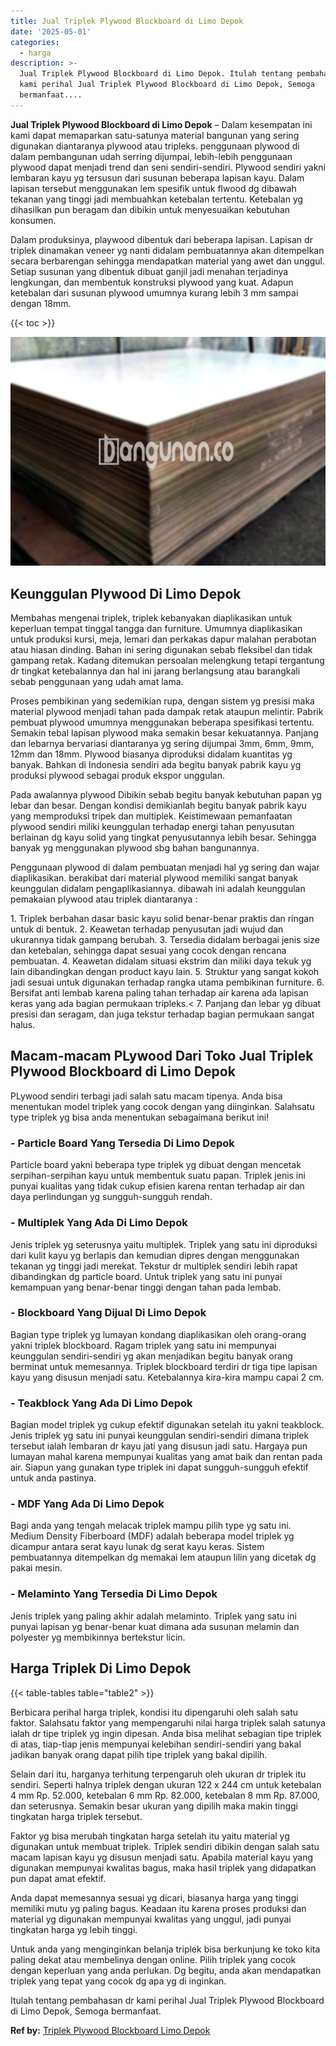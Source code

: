 ```yaml
---
title: Jual Triplek Plywood Blockboard di Limo Depok
date: '2025-05-01'
categories:
  - harga
description: >-
  Jual Triplek Plywood Blockboard di Limo Depok. Itulah tentang pembahasan dr
  kami perihal Jual Triplek Plywood Blockboard di Limo Depok, Semoga
  bermanfaat....
---
```


**Jual Triplek Plywood Blockboard di Limo Depok** – Dalam kesempatan ini kami dapat memaparkan satu-satunya material bangunan yang sering digunakan diantaranya plywood atau tripleks. penggunaan plywood di dalam pembangunan udah serring dijumpai, lebih-lebih penggunaan plywood dapat menjadi trend dan seni sendiri-sendiri. Plywood sendiri yakni lembaran kayu yg tersusun dari susunan beberapa lapisan kayu. Dalam lapisan tersebut menggunakan lem spesifik untuk flwood dg dibawah tekanan yang tinggi jadi membuahkan ketebalan tertentu. Ketebalan yg dihasilkan pun beragam dan dibikin untuk menyesuaikan kebutuhan konsumen.

Dalam produksinya, playwood dibentuk dari beberapa lapisan. Lapisan dr triplek dinamakan veneer yg nanti didalam pembuatannya akan ditempelkan secara berbarengan sehingga mendapatkan material yang awet dan unggul. Setiap susunan yang dibentuk dibuat ganjil jadi menahan terjadinya lengkungan, dan membentuk konstruksi plywood yang kuat. Adapun ketebalan dari susunan plywood umumnya kurang lebih 3 mm sampai dengan 18mm.

{{< toc >}}

![Jual Triplek Plywood Blockboard di Limo Depok](/images/jual-triplek-murah-25.png)

## Keunggulan Plywood Di Limo Depok

Membahas mengenai triplek, triplek kebanyakan diaplikasikan untuk keperluan tempat tinggal tangga dan furniture. Umumnya diaplikasikan untuk produksi kursi, meja, lemari dan perkakas dapur malahan perabotan atau hiasan dinding. Bahan ini sering digunakan sebab fleksibel dan tidak gampang retak. Kadang ditemukan persoalan melengkung tetapi tergantung dr tingkat ketebalannya dan hal ini jarang berlangsung atau barangkali sebab penggunaan yang udah amat lama.

Proses pembikinan yang sedemikian rupa, dengan sistem yg presisi maka material plywood menjadi tahan pada dampak retak ataupun melintir. Pabrik pembuat plywood umumnya menggunakan beberapa spesifikasi tertentu. Semakin tebal lapisan plywood maka semakin besar kekuatannya. Panjang dan lebarnya bervariasi diantaranya yg sering dijumpai 3mm, 6mm, 9mm, 12mm dan 18mm. Plywood biasanya diproduksi didalam kuantitas yg banyak. Bahkan di Indonesia sendiri ada begitu banyak pabrik kayu yg produksi plywood sebagai produk ekspor unggulan.

Pada awalannya plywood Dibikin sebab begitu banyak kebutuhan papan yg lebar dan besar. Dengan kondisi demikianlah begitu banyak pabrik kayu yang memproduksi tripek dan multiplek. Keistimewaan pemanfaatan plywood sendiri miliki keunggulan terhadap energi tahan penyusutan berlainan dg kayu solid yang tingkat penyusutannya lebih besar. Sehingga banyak yg menggunakan plywood sbg bahan bangunannya.

Penggunaan plywood di dalam pembuatan menjadi hal yg sering dan wajar diaplikasikan. berakibat dari material plywood memiliki sangat banyak keunggulan didalam pengaplikasiannya. dibawah ini adalah keunggulan pemakaian plywood atau triplek diantaranya :

1\. Triplek berbahan dasar basic kayu solid benar-benar praktis dan ringan untuk di bentuk. 2. Keawetan terhadap penyusutan jadi wujud dan ukurannya tidak gampang berubah. 3. Tersedia didalam berbagai jenis size dan ketebalan, sehingga dapat sesuai yang cocok dengan rencana pembuatan. 4. Keawetan didalam situasi ekstrim dan miliki daya tekuk yg lain dibandingkan dengan product kayu lain. 5. Struktur yang sangat kokoh jadi sesuai untuk digunakan terhadap rangka utama pembikinan furniture. 6. Bersifat anti lembab karena paling tahan terhadap air karena ada lapisan keras yang ada bagian permukaan tripleks.< 7. Panjang dan lebar yg dibuat presisi dan seragam, dan juga tekstur terhadap bagian permukaan sangat halus.

## Macam-macam PLywood Dari Toko Jual Triplek Plywood Blockboard di Limo Depok

PLywood sendiri terbagi jadi salah satu macam tipenya. Anda bisa menentukan model triplek yang cocok dengan yang diinginkan. Salahsatu type triplek yg bisa anda menentukan sebagaimana berikut ini!

### \- Particle Board Yang Tersedia Di Limo Depok

Particle board yakni beberapa type triplek yg dibuat dengan mencetak serpihan-serpihan kayu untuk membentuk suatu papan. Triplek jenis ini punyai kualitas yang tidak cukup efisien karena rentan terhadap air dan daya perlindungan yg sungguh-sungguh rendah.

### \- Multiplek Yang Ada Di Limo Depok

Jenis triplek yg seterusnya yaitu multiplek. Triplek yang satu ini diproduksi dari kulit kayu yg berlapis dan kemudian dipres dengan menggunakan tekanan yg tinggi jadi merekat. Tekstur dr multiplek sendiri lebih rapat dibandingkan dg particle board. Untuk triplek yang satu ini punyai kemampuan yang benar-benar tinggi dengan tahan pada lembab.

### \- Blockboard Yang Dijual Di Limo Depok

Bagian type triplek yg lumayan kondang diaplikasikan oleh orang-orang yakni triplek blockboard. Ragam triplek yang satu ini mempunyai keunggulan sendiri-sendiri yg akan menjadikan begitu banyak orang berminat untuk memesannya. Triplek blockboard terdiri dr tiga tipe lapisan kayu yang disusun menjadi satu. Ketebalannya kira-kira mampu capai 2 cm.

### \- Teakblock Yang Ada Di Limo Depok

Bagian model triplek yg cukup efektif digunakan setelah itu yakni teakblock. Jenis triplek yg satu ini punyai keunggulan sendiri-sendiri dimana triplek tersebut ialah lembaran dr kayu jati yang disusun jadi satu. Hargaya pun lumayan mahal karena mempunyai kualitas yang amat baik dan rentan pada air. Siapun yang gunakan type triplek ini dapat sungguh-sungguh efektif untuk anda pastinya.

### \- MDF Yang Ada Di Limo Depok

Bagi anda yang tengah melacak triplek mampu pilih type yg satu ini. Medium Density Fiberboard (MDF) adalah beberapa model triplek yg dicampur antara serat kayu lunak dg serat kayu keras. Sistem pembuatannya ditempelkan dg memakai lem ataupun lilin yang dicetak dg pakai mesin.

### \- Melaminto Yang Tersedia Di Limo Depok

Jenis triplek yang paling akhir adalah melaminto. Triplek yang satu ini punyai lapisan yg benar-benar kuat dimana ada susunan melamin dan polyester yg membikinnya bertekstur licin.

## Harga Triplek Di Limo Depok

{{< table-tables table="table2" >}}

Berbicara perihal harga triplek, kondisi itu dipengaruhi oleh salah satu faktor. Salahsatu faktor yang mempengaruhi nilai harga triplek salah satunya ialah dr tipe triplek yg ingin dipesan. Anda bisa melihat sebagian tipe triplek di atas, tiap-tiap jenis mempunyai kelebihan sendiri-sendiri yang bakal jadikan banyak orang dapat pilih tipe triplek yang bakal dipilih.

Selain dari itu, harganya terhitung terpengaruh oleh ukuran dr triplek itu sendiri. Seperti halnya triplek dengan ukuran 122 x 244 cm untuk ketebalan 4 mm Rp. 52.000, ketebalan 6 mm Rp. 82.000, ketebalan 8 mm Rp. 87.000, dan seterusnya. Semakin besar ukuran yang dipilih maka makin tinggi tingkatan harga triplek tersebut.

Faktor yg bisa merubah tingkatan harga setelah itu yaitu material yg digunakan untuk membuat triplek. Triplek sendiri dibikin dengan salah satu macam lapisan kayu yg disusun menjadi satu. Apabila material kayu yang digunakan mempunyai kwalitas bagus, maka hasil triplek yang didapatkan pun dapat amat efektif.

Anda dapat memesannya sesuai yg dicari, biasanya harga yang tinggi memiliki mutu yg paling bagus. Keadaan itu karena proses produksi dan material yg digunakan mempunyai kwalitas yang unggul, jadi punyai tingkatan harga yg lebih tinggi.

Untuk anda yang menginginkan belanja triplek bisa berkunjung ke toko kita paling dekat atau membelinya dengan online. Pilih triplek yang cocok dengan keperluan yang anda perlukan. Dg begitu, anda akan mendapatkan triplek yang tepat yang cocok dg apa yg di inginkan.

Itulah tentang pembahasan dr kami perihal Jual Triplek Plywood Blockboard di Limo Depok, Semoga bermanfaat.

**Ref by:** [Triplek Plywood Blockboard Limo Depok](https://id.wikipedia.org/wiki/Triplek)
